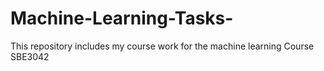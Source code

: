 # Machine-Learning-Tasks-
This repository includes my course work for the machine learning Course SBE3042
